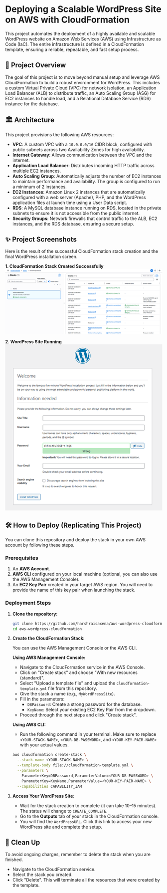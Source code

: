 # Deploying a Scalable WordPress Site on AWS with CloudFormation

This project automates the deployment of a highly available and scalable WordPress website on Amazon Web Services (AWS) using Infrastructure as Code (IaC). The entire infrastructure is defined in a CloudFormation template, ensuring a reliable, repeatable, and fast setup process.

## 🚀 Project Overview

The goal of this project is to move beyond manual setup and leverage AWS CloudFormation to build a robust environment for WordPress. This includes a custom Virtual Private Cloud (VPC) for network isolation, an Application Load Balancer (ALB) to distribute traffic, an Auto Scaling Group (ASG) for EC2 instances to handle load, and a Relational Database Service (RDS) instance for the database.

## 🏛️ Architecture

This project provisions the following AWS resources:

* **VPC**: A custom VPC with a `10.0.0.0/16` CIDR block, configured with public subnets across two Availability Zones for high availability.
* **Internet Gateway**: Allows communication between the VPC and the internet.
* **Application Load Balancer**: Distributes incoming HTTP traffic across multiple EC2 instances.
* **Auto Scaling Group**: Automatically adjusts the number of EC2 instances to maintain performance and availability. The group is configured to run a minimum of 2 instances.
* **EC2 Instances**: Amazon Linux 2 instances that are automatically configured with a web server (Apache), PHP, and the WordPress application files at launch time using a User Data script.
* **RDS**: A MySQL database instance running on RDS, located in the private subnets to ensure it is not accessible from the public internet.
* **Security Groups**: Network firewalls that control traffic to the ALB, EC2 instances, and the RDS database, ensuring a secure setup.

## ✨ Project Screenshots

Here is the result of the successful CloudFormation stack creation and the final WordPress installation screen.

**1. CloudFormation Stack Created Successfully**  
![CloudFormation Stack Success](./screenshots/cloudformation-stack-success.png)

**2. WordPress Site Running**  
![WordPress Site Running](./screenshots/wordpress-site-running.png)

## 🛠️ How to Deploy (Replicating This Project)

You can clone this repository and deploy the stack in your own AWS account by following these steps.

### Prerequisites

1.  An **AWS Account**.
2.  **AWS CLI** configured on your local machine (optional, you can also use the AWS Management Console).
3.  An **EC2 Key Pair** created in your target AWS region. You will need to provide the name of this key pair when launching the stack.

### Deployment Steps

1.  **Clone the repository:**
    ```bash
    git clone https://github.com/harshraisaxena/aws-wordpress-cloudformation.git
    cd aws-wordpress-cloudformation
    ```

2.  **Create the CloudFormation Stack:**

    You can use the AWS Management Console or the AWS CLI.

    **Using AWS Management Console:**
    * Navigate to the CloudFormation service in the AWS Console.
    * Click on "Create stack" and choose "With new resources (standard)".
    * Select "Upload a template file" and upload the `cloudformation-template.yml` file from this repository.
    * Give the stack a name (e.g., `MyWordPressSite`).
    * Fill in the parameters:
        * `DBPassword`: Create a strong password for the database.
        * `KeyName`: Select your existing EC2 Key Pair from the dropdown.
    * Proceed through the next steps and click "Create stack".

    **Using AWS CLI:**
    * Run the following command in your terminal. Make sure to replace `<YOUR-STACK-NAME>`, `<YOUR-DB-PASSWORD>`, and `<YOUR-KEY-PAIR-NAME>` with your actual values.
    ```bash
    aws cloudformation create-stack \
      --stack-name <YOUR-STACK-NAME> \
      --template-body file://cloudformation-template.yml \
      --parameters \
        ParameterKey=DBPassword,ParameterValue=<YOUR-DB-PASSWORD> \
        ParameterKey=KeyName,ParameterValue=<YOUR-KEY-PAIR-NAME> \
      --capabilities CAPABILITY_IAM
    ```

3.  **Access Your WordPress Site:**
    * Wait for the stack creation to complete (it can take 10–15 minutes). The status will change to `CREATE_COMPLETE`.
    * Go to the **Outputs** tab of your stack in the CloudFormation console.
    * You will find the `WordPressURL`. Click this link to access your new WordPress site and complete the setup.

## 🧹 Clean Up

To avoid ongoing charges, remember to delete the stack when you are finished.

* Navigate to the CloudFormation service.
* Select the stack you created.
* Click "Delete". This will terminate all the resources that were created by the template.
